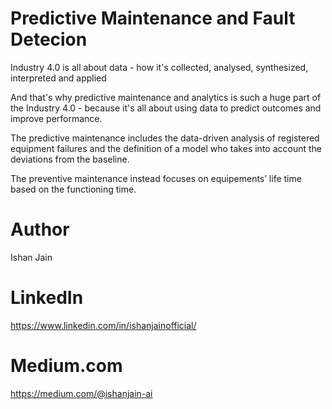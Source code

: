 # Predictive Maintenance and Fault Detecion 

Industry 4.0 is all about data - how it's collected, analysed, synthesized, interpreted and applied

And that's why predictive maintenance and analytics is such a huge part of the Industry 4.0 - because it's all about using data to predict outcomes and improve performance.

The predictive maintenance includes the data-driven analysis of registered equipment failures and the definition of a model who takes into account the deviations from the baseline. 

The preventive maintenance instead focuses on equipements’ life time based on the functioning time.

# Author
Ishan Jain
 
# LinkedIn
https://www.linkedin.com/in/ishanjainofficial/
 
# Medium.com
https://medium.com/@ishanjain-ai
